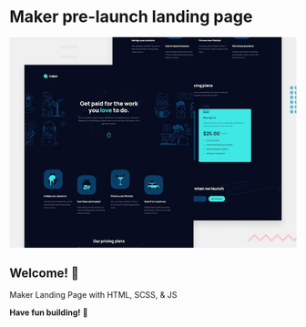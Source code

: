 # Maker pre-launch landing page

![Design preview for the Maker pre-launch landing page coding challenge](./preview.jpg)

## Welcome! 👋

Maker Landing Page with HTML, SCSS, & JS

**Have fun building!** 🚀
